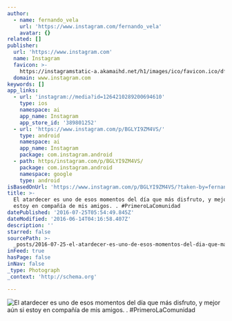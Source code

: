 ```yaml
---
author:
  - name: fernando_vela
    url: 'https://www.instagram.com/fernando_vela'
    avatar: {}
related: []
publisher:
  url: 'https://www.instagram.com'
  name: Instagram
  favicon: >-
    https://instagramstatic-a.akamaihd.net/h1/images/ico/favicon.ico/dfa85bb1fd63.ico
  domain: www.instagram.com
keywords: []
app_links:
  - url: 'instagram://media?id=1264210289200694610'
    type: ios
    namespace: ai
    app_name: Instagram
    app_store_id: '389801252'
  - url: 'https://www.instagram.com/p/BGLYI9ZM4VS/'
    type: android
    namespace: ai
    app_name: Instagram
    package: com.instagram.android
  - path: https/instagram.com/p/BGLYI9ZM4VS/
    package: com.instagram.android
    namespace: google
    type: android
isBasedOnUrl: 'https://www.instagram.com/p/BGLYI9ZM4VS/?taken-by=fernando_vela&hl=en'
title: >-
  El atardecer es uno de esos momentos del día que más disfruto, y mejor aún si
  estoy en compañía de mis amigos. . #PrimeroLaComunidad
datePublished: '2016-07-25T05:54:49.845Z'
dateModified: '2016-06-14T04:16:58.407Z'
description: ''
starred: false
sourcePath: >-
  _posts/2016-07-25-el-atardecer-es-uno-de-esos-momentos-del-dia-que-mas-disfrut.md
inFeed: true
hasPage: false
inNav: false
_type: Photograph
_context: 'http://schema.org'

---
```

![El atardecer es uno de esos momentos del día que más disfruto, y mejor aún si estoy en compañía de mis amigos. . #PrimeroLaComunidad](https://scontent.cdninstagram.com/t51.2885-15/sh0.08/e35/p640x640/13381337_1885266541700451_1866099669_n.jpg?ig_cache_key=MTI2NDIxMDI4OTIwMDY5NDYxMA%3D%3D.2)